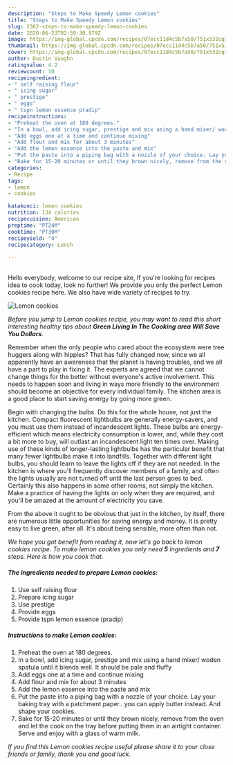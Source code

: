 ```yaml
---
description: "Steps to Make Speedy Lemon cookies"
title: "Steps to Make Speedy Lemon cookies"
slug: 2362-steps-to-make-speedy-lemon-cookies
date: 2020-06-23T02:59:30.979Z
image: https://img-global.cpcdn.com/recipes/07ecc11d4c5b7a50/751x532cq70/lemon-cookies-recipe-main-photo.jpg
thumbnail: https://img-global.cpcdn.com/recipes/07ecc11d4c5b7a50/751x532cq70/lemon-cookies-recipe-main-photo.jpg
cover: https://img-global.cpcdn.com/recipes/07ecc11d4c5b7a50/751x532cq70/lemon-cookies-recipe-main-photo.jpg
author: Dustin Vaughn
ratingvalue: 4.2
reviewcount: 10
recipeingredient:
- " self raising flour"
- " icing sugar"
- " prestige"
- " eggs"
- " tspn lemon essence pradip"
recipeinstructions:
- "Preheat the oven at 180 degrees."
- "In a bowl, add icing sugar, prestige and mix using a hand mixer/ woden spatula until it blends well. It should be pale and fluffy"
- "Add eggs one at a time and continue mixing"
- "Add flour and mix for about 3 minutes"
- "Add the lemon essence into the paste and mix"
- "Put the paste into a piping bag with a nozzle of your choice. Lay your baking tray with a patchment paper.. you can apply butter instead. And shape your cookies."
- "Bake for 15-20 minutes or until they brown nicely, remove from the oven and let the cook on the tray before putting them in an airtight container. Serve and enjoy with a glass of warm milk."
categories:
- Recipe
tags:
- lemon
- cookies

katakunci: lemon cookies 
nutrition: 134 calories
recipecuisine: American
preptime: "PT24M"
cooktime: "PT30M"
recipeyield: "4"
recipecategory: Lunch

---
```

<br>
Hello everybody, welcome to our recipe site, If you're looking for recipes idea to cook today, look no further! We provide you only the perfect Lemon cookies recipe here. We also have wide variety of recipes to try.
<br>


![Lemon cookies](https://img-global.cpcdn.com/recipes/07ecc11d4c5b7a50/751x532cq70/lemon-cookies-recipe-main-photo.jpg)

<i>Before you jump to Lemon cookies recipe, you may want to read this short interesting healthy tips about 
<strong>Green Living In The Cooking area Will Save You Dollars</strong>.</i>
</br>

Remember when the only people who cared about the ecosystem were tree huggers along with hippies? That has fully changed now, since we all apparently have an awareness that the planet is having troubles, and we all have a part to play in fixing it. The experts are agreed that we cannot change things for the better without everyone's active involvement. This needs to happen soon and living in ways more friendly to the environment should become an objective for every individual family. The kitchen area is a good place to start saving energy by going more green.

Begin with changing the bulbs. Do this for the whole house, not just the kitchen. Compact fluorescent lightbulbs are generally energy-savers, and you must use them instead of incandescent lights. These bulbs are energy-efficient which means electricity consumption is lower, and, while they cost a bit more to buy, will outlast an incandescent light ten times over. Making use of these kinds of longer-lasting lightbulbs has the particular benefit that many fewer lightbulbs make it into landfills. Together with different light bulbs, you should learn to leave the lights off if they are not needed. In the kitchen is where you'll frequently discover members of a family, and often the lights usually are not turned off until the last person goes to bed. Certainly this also happens in some other rooms, not simply the kitchen. Make a practice of having the lights on only when they are required, and you'll be amazed at the amount of electricity you save.

From the above it ought to be obvious that just in the kitchen, by itself, there are numerous little opportunities for saving energy and money. It is pretty easy to live green, after all. It's about being sensible, more often than not.


<i>We hope you got benefit from reading it, now let's go back to lemon cookies recipe. To make lemon cookies you only need <strong>5</strong> ingredients and <strong>7</strong> steps. Here is how you cook that.
</i>

##### The ingredients needed to prepare Lemon cookies:

1. Use  self raising flour
1. Prepare  icing sugar
1. Use  prestige
1. Provide  eggs
1. Provide  tspn lemon essence (pradip)


##### Instructions to make Lemon cookies:

1. Preheat the oven at 180 degrees.
1. In a bowl, add icing sugar, prestige and mix using a hand mixer/ woden spatula until it blends well. It should be pale and fluffy
1. Add eggs one at a time and continue mixing
1. Add flour and mix for about 3 minutes
1. Add the lemon essence into the paste and mix
1. Put the paste into a piping bag with a nozzle of your choice. Lay your baking tray with a patchment paper.. you can apply butter instead. And shape your cookies.
1. Bake for 15-20 minutes or until they brown nicely, remove from the oven and let the cook on the tray before putting them in an airtight container. Serve and enjoy with a glass of warm milk.


<i>If you find this Lemon cookies recipe useful please share it to your close friends or family, thank you and good luck.</i>
